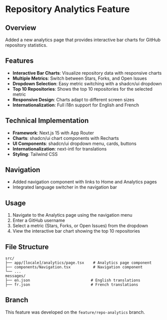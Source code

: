 # Repository Analytics Feature

## Overview
Added a new analytics page that provides interactive bar charts for GitHub repository statistics.

## Features
- **Interactive Bar Charts**: Visualize repository data with responsive charts
- **Multiple Metrics**: Switch between Stars, Forks, and Open Issues
- **Dropdown Selection**: Easy metric switching with a shadcn/ui dropdown
- **Top 10 Repositories**: Shows the top 10 repositories for the selected metric
- **Responsive Design**: Charts adapt to different screen sizes
- **Internationalization**: Full i18n support for English and French

## Technical Implementation
- **Framework**: Next.js 15 with App Router
- **Charts**: shadcn/ui chart components with Recharts
- **UI Components**: shadcn/ui dropdown menu, cards, buttons
- **Internationalization**: next-intl for translations
- **Styling**: Tailwind CSS

## Navigation
- Added navigation component with links to Home and Analytics pages
- Integrated language switcher in the navigation bar

## Usage
1. Navigate to the Analytics page using the navigation menu
2. Enter a GitHub username
3. Select a metric (Stars, Forks, or Open Issues) from the dropdown
4. View the interactive bar chart showing the top 10 repositories

## File Structure
```
src/
├── app/[locale]/analytics/page.tsx    # Analytics page component
├── components/Navigation.tsx          # Navigation component
└── ...
messages/
├── en.json                           # English translations
├── fr.json                           # French translations
```

## Branch
This feature was developed on the `feature/repo-analytics` branch.
